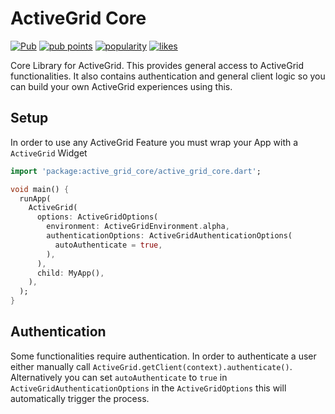 # ActiveGrid Core

[![Pub](https://img.shields.io/pub/v/active_grid_core.svg)](https://pub.dartlang.org/packages/active_grid_core)  [![pub points](https://badges.bar/active_grid_core/pub%20points)](https://pub.dev/packages/active_grid_core/score)  [![popularity](https://badges.bar/active_grid_core/popularity)](https://pub.dev/packages/active_grid_core/score)  [![likes](https://badges.bar/active_grid_core/likes)](https://pub.dev/packages/active_grid_core/score)

Core Library for ActiveGrid. This provides general access to ActiveGrid functionalities.
It also contains authentication and general client logic so you can build your own ActiveGrid experiences using this.

## Setup
In order to use any ActiveGrid Feature you must wrap your App with a `ActiveGrid` Widget

```dart
import 'package:active_grid_core/active_grid_core.dart';

void main() {
  runApp(
    ActiveGrid(
      options: ActiveGridOptions(
        environment: ActiveGridEnvironment.alpha,
        authenticationOptions: ActiveGridAuthenticationOptions(
          autoAuthenticate = true,
        ),
      ),
      child: MyApp(),
    ),
  );
}
```

## Authentication
Some functionalities require authentication.
In order to authenticate a user either manually call `ActiveGrid.getClient(context).authenticate()`.
Alternatively you can set `autoAuthenticate` to `true` in `ActiveGridAuthenticationOptions` in the `ActiveGridOptions` this will automatically trigger the process.